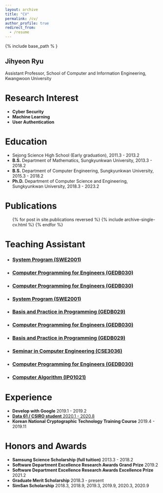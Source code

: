 ```yaml
---
layout: archive
title: "CV"
permalink: /cv/
author_profile: true
redirect_from:
  - /resume
---
```

{% include base_path % }

## Jihyeon Ryu

Assistant Professor, School of Computer and Information Engineering, Kwangwoon University   


# Research Interest

* **Cyber Security**
* **Machine Learning**
* **User Authentication**

# Education

* Sejong Science High School (Early graduation), 2011.3 - 2013.2
* **B.S.** Department of Mathematics, Sungkyunkwan University, 2013.3 - 2018.2
* **B.S.** Department of Computer Engineering, Sungkyunkwan University, 2015.3 - 2018.2
* **Ph.D.** Department of Computer Science and Engineering, Sungkyunkwan University, 2018.3 - 2023.2

Publications
======
  <ul>{% for post in site.publications reversed %}
    {% include archive-single-cv.html %}
  {% endfor %}</ul>
  


# Teaching Assistant

* ### [System Program (SWE2001)](https://janicejihyeon.github.io/teaching/2018-spring-assistant-1)
* ### [Computer Programming for Engineers (GEDB030)](https://janicejihyeon.github.io/teaching/2018-spring-assistant-2)
* ### [Computer Programming for Engineers (GEDB030)](https://janicejihyeon.github.io/teaching/2018-spring-assistant-3)
* ### [System Program (SWE2001)](https://janicejihyeon.github.io/teaching/2018-fall-assistant-1)
* ### [Basis and Practice in Programming (GEDB029)](https://janicejihyeon.github.io/teaching/2018-fall-assistant-2)
* ### [Computer Programming for Engineers (GEDB030)](https://janicejihyeon.github.io/teaching/2019-spring-assistant-1)
* ### [Basis and Practice in Programming (GEDB029)](https://janicejihyeon.github.io/teaching/2019-fall-assistant-1)
* ### [Seminar in Computer Engineering (CSE3036)](https://janicejihyeon.github.io/teaching/2019-fall-assistant-2)
* ### [Computer Programming for Engineers (GEDB030)](https://janicejihyeon.github.io/teaching/2020-fall-assistant-1)
* ### [Computer Algorithm (IP01021)](https://janicejihyeon.github.io/teaching/2022-fall-lecturer-1)

  


# Experience

* **Develop with Google** 2019.1 - 2019.2
* [**Data 61 / CSIRO student**  2020.1 - 2020.8](https://research.csiro.au/distributed-systems-security/our-alumni/)
* **Korean National Cryptographic Technology Training Course** 2019.4 - 2019.11

# Honors and Awards

* **Samsung Science Scholarship (full tuition)** 2013.3 - 2018.2
* **Software Department Excellence Research Awards Grand Prize** 2019.2
* **Software Department Excellence Research Awards Excellence Prize** 2021.2
* **Graduate Merit Scholarship** 2018.3 - present
* **SimSan Scholarship** 2018.3, 2018.9, 2019.3, 2019.9, 2020.3, 2020.9
